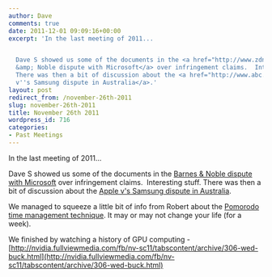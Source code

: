 ```yaml
---
author: Dave
comments: true
date: 2011-12-01 09:09:16+00:00
excerpt: 'In the last meeting of 2011...


  Dave S showed us some of the documents in the <a href="http://www.zdnet.com/blog/hardware/barnes-noble-challenges-microsofts-infringement-claims-with-43-pages-of-prior-art/16382">Barnes
  &amp; Noble dispute with Microsoft</a> over infringement claims.  Interesting stuff.
  There was then a bit of discussion about the <a href="http://www.abc.net.au/news/2011-11-30/samsung-wins-apple-appeal/3704158">Apple
  v''s Samsung dispute in Australia</a>.'
layout: post
redirect_from: /november-26th-2011
slug: november-26th-2011
title: November 26th 2011
wordpress_id: 716
categories:
- Past Meetings
---
```


In the last meeting of 2011...

Dave S showed us some of the documents in the [Barnes & Noble dispute with Microsoft](http://www.zdnet.com/blog/hardware/barnes-noble-challenges-microsofts-infringement-claims-with-43-pages-of-prior-art/16382) over infringement claims.  Interesting stuff. There was then a bit of discussion about the [Apple v's Samsung dispute in Australia](http://www.abc.net.au/news/2011-11-30/samsung-wins-apple-appeal/3704158).

We managed to squeeze a little bit of info from Robert about the [Pomorodo time management technique](http://en.wikipedia.org/wiki/Pomodoro_technique). It may or may not change your life (for a week).

We finished by watching a history of GPU computing - [http://nvidia.fullviewmedia.com/fb/nv-sc11/tabscontent/archive/306-wed-buck.html](http://nvidia.fullviewmedia.com/fb/nv-sc11/tabscontent/archive/306-wed-buck.html)
